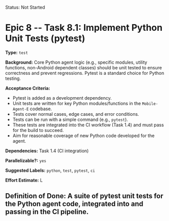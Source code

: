 Status: Not Started

# Epic 8 -- Task 8.1: Implement Python Unit Tests (pytest)

**Type:** `test`

**Background:** Core Python agent logic (e.g., specific modules, utility functions, non-Android dependent classes) should be unit tested to ensure correctness and prevent regressions. Pytest is a standard choice for Python testing.

**Acceptance Criteria:**
*   Pytest is added as a development dependency.
*   Unit tests are written for key Python modules/functions in the `Mobile-Agent-E` codebase.
*   Tests cover normal cases, edge cases, and error conditions.
*   Tests can be run with a simple command (e.g., `pytest`).
*   These tests are integrated into the CI workflow (Task 1.4) and must pass for the build to succeed.
*   Aim for reasonable coverage of new Python code developed for the agent.

**Dependencies:** Task 1.4 (CI integration)

**Parallelizable?:** `yes`

**Suggested Labels:** `python`, `test`, `pytest`, `ci`

**Effort Estimate:** L

**Definition of Done:** A suite of pytest unit tests for the Python agent code, integrated into and passing in the CI pipeline.
---

